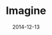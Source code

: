---
type: single
title: Imagine
date: 2014-12-13
label: CNR
catalog: 123-456-789
img: /images/singles/imagine.jpg
discs:
  - tracks:
    - Imagine
credits:
  - key: Artwork
    value: Robby Valentine
---